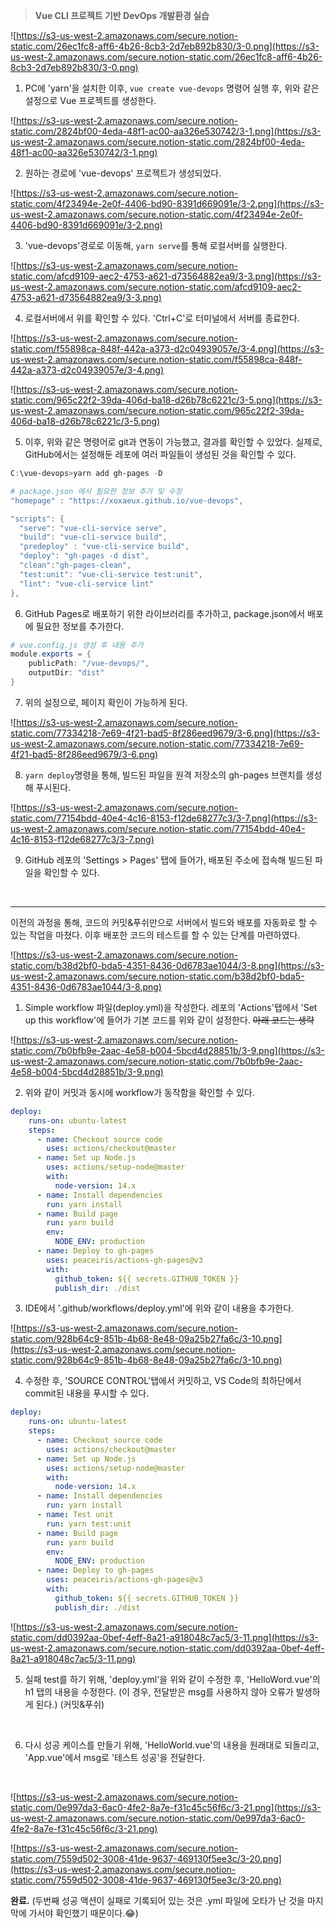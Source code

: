 > **Vue CLI 프로젝트 기반 DevOps 개발환경 실습**

![https://s3-us-west-2.amazonaws.com/secure.notion-static.com/26ec1fc8-aff6-4b26-8cb3-2d7eb892b830/3-0.png](https://s3-us-west-2.amazonaws.com/secure.notion-static.com/26ec1fc8-aff6-4b26-8cb3-2d7eb892b830/3-0.png)

1) PC에 'yarn'을 설치한 이후, `vue create vue-devops` 명령어 실행 후, 위와 같은 설정으로 Vue 프로젝트를 생성한다.

![https://s3-us-west-2.amazonaws.com/secure.notion-static.com/2824bf00-4eda-48f1-ac00-aa326e530742/3-1.png](https://s3-us-west-2.amazonaws.com/secure.notion-static.com/2824bf00-4eda-48f1-ac00-aa326e530742/3-1.png)

2) 원하는 경로에 'vue-devops' 프로젝트가 생성되었다.

![https://s3-us-west-2.amazonaws.com/secure.notion-static.com/4f23494e-2e0f-4406-bd90-8391d669091e/3-2.png](https://s3-us-west-2.amazonaws.com/secure.notion-static.com/4f23494e-2e0f-4406-bd90-8391d669091e/3-2.png)

3) 'vue-devops'경로로 이동해, `yarn serve`를 통해 로컬서버를 실행한다.

![https://s3-us-west-2.amazonaws.com/secure.notion-static.com/afcd9109-aec2-4753-a621-d73564882ea9/3-3.png](https://s3-us-west-2.amazonaws.com/secure.notion-static.com/afcd9109-aec2-4753-a621-d73564882ea9/3-3.png)

4) 로컬서버에서 위를 확인할 수 있다. 'Ctrl+C'로 터미널에서 서버를 종료한다.

![https://s3-us-west-2.amazonaws.com/secure.notion-static.com/f55898ca-848f-442a-a373-d2c04939057e/3-4.png](https://s3-us-west-2.amazonaws.com/secure.notion-static.com/f55898ca-848f-442a-a373-d2c04939057e/3-4.png)

![https://s3-us-west-2.amazonaws.com/secure.notion-static.com/965c22f2-39da-406d-ba18-d26b78c6221c/3-5.png](https://s3-us-west-2.amazonaws.com/secure.notion-static.com/965c22f2-39da-406d-ba18-d26b78c6221c/3-5.png)

5) 이후, 위와 같은 명령어로 git과 연동이 가능했고, 결과를 확인할 수 있었다. 실제로, GitHub에서는 설정해둔 레포에 여러 파일들이 생성된 것을 확인할 수 있다.

```powershell
C:\vue-devops>yarn add gh-pages -D

# package.json 에서 필요한 정보 추가 및 수정
"homepage" : "https://xoxaeux.github.io/vue-devops",

"scripts": {
  "serve": "vue-cli-service serve",
  "build": "vue-cli-service build",
  "predeploy" : "vue-cli-service build",
  "deploy": "gh-pages -d dist",
  "clean":"gh-pages-clean",
  "test:unit": "vue-cli-service test:unit",
  "lint": "vue-cli-service lint"
},
```

6) GitHub Pages로 배포하기 위한 라이브러리를 추가하고, package.json에서 배포에 필요한 정보를 추가한다.

```powershell
# vue.config.js 생성 후 내용 추가
module.exports = {
    publicPath: "/vue-devops/",
    outputDir: "dist"
}
```

7) 위의 설정으로, 페이지 확인이 가능하게 된다.

![https://s3-us-west-2.amazonaws.com/secure.notion-static.com/77334218-7e69-4f21-bad5-8f286eed9679/3-6.png](https://s3-us-west-2.amazonaws.com/secure.notion-static.com/77334218-7e69-4f21-bad5-8f286eed9679/3-6.png)

8) `yarn deploy`명령을 통해, 빌드된 파일을 원격 저장소의 gh-pages 브랜치를 생성해 푸시된다.

![https://s3-us-west-2.amazonaws.com/secure.notion-static.com/77154bdd-40e4-4c16-8153-f12de68277c3/3-7.png](https://s3-us-west-2.amazonaws.com/secure.notion-static.com/77154bdd-40e4-4c16-8153-f12de68277c3/3-7.png)

9) GitHub 레포의 'Settings > Pages' 탭에 들어가, 배포된 주소에 접속해 빌드된 파일을 확인할 수 있다. 

</br>

---

이전의 과정을 통해, 코드의 커밋&푸쉬만으로 서버에서 빌드와 배포를 자동화로 할 수 있는 작업을 마쳤다. 이후 배포한 코드의 테스트를 할 수 있는 단계를 마련하였다.

![https://s3-us-west-2.amazonaws.com/secure.notion-static.com/b38d2bf0-bda5-4351-8436-0d6783ae1044/3-8.png](https://s3-us-west-2.amazonaws.com/secure.notion-static.com/b38d2bf0-bda5-4351-8436-0d6783ae1044/3-8.png)

1) Simple workflow 파일(deploy.yml)을 작성한다. 레포의 'Actions'탭에서 'Set up this workflow'에 들어가 기본 코드를 위와 같이 설정한다. ~~아래 코드는 생략~~

![https://s3-us-west-2.amazonaws.com/secure.notion-static.com/7b0bfb9e-2aac-4e58-b004-5bcd4d28851b/3-9.png](https://s3-us-west-2.amazonaws.com/secure.notion-static.com/7b0bfb9e-2aac-4e58-b004-5bcd4d28851b/3-9.png)

2) 위와 같이 커밋과 동시에 workflow가 동작함을 확인할 수 있다.

```yaml
deploy:
    runs-on: ubuntu-latest
    steps:
      - name: Checkout source code
        uses: actions/checkout@master
      - name: Set up Node.js
        uses: actions/setup-node@master
        with:
          node-version: 14.x
      - name: Install dependencies
        run: yarn install
      - name: Build page
        run: yarn build
        env:
          NODE_ENV: production
      - name: Deploy to gh-pages
        uses: peaceiris/actions-gh-pages@v3
        with:
          github_token: ${{ secrets.GITHUB_TOKEN }}
          publish_dir: ./dist
```

3) IDE에서 '.github/workflows/deploy.yml'에 위와 같이 내용을 추가한다.

![https://s3-us-west-2.amazonaws.com/secure.notion-static.com/928b64c9-851b-4b68-8e48-09a25b27fa6c/3-10.png](https://s3-us-west-2.amazonaws.com/secure.notion-static.com/928b64c9-851b-4b68-8e48-09a25b27fa6c/3-10.png)

4) 수정한 후, 'SOURCE CONTROL'탭에서 커밋하고, VS Code의 최하단에서 commit된 내용을 푸시할 수 있다.

```yaml
deploy:
    runs-on: ubuntu-latest
    steps:
      - name: Checkout source code
        uses: actions/checkout@master
      - name: Set up Node.js
        uses: actions/setup-node@master
        with:
          node-version: 14.x
      - name: Install dependencies
        run: yarn install
      - name: Test unit
        run: yarn test:unit
      - name: Build page
        run: yarn build
        env:
          NODE_ENV: production
      - name: Deploy to gh-pages
        uses: peaceiris/actions-gh-pages@v3
        with:
          github_token: ${{ secrets.GITHUB_TOKEN }}
          publish_dir: ./dist
```

![https://s3-us-west-2.amazonaws.com/secure.notion-static.com/dd0392aa-0bef-4eff-8a21-a918048c7ac5/3-11.png](https://s3-us-west-2.amazonaws.com/secure.notion-static.com/dd0392aa-0bef-4eff-8a21-a918048c7ac5/3-11.png)

5) 실패 test를 하기 위해, 'deploy.yml'을 위와 같이 수정한 후, 'HelloWord.vue'의 h1 탭의 내용을 수정한다. (이 경우, 전달받은 msg를 사용하지 않아 오류가 발생하게 된다.) (커밋&푸쉬)

</br>

6) 다시 성공 케이스를 만들기 위해, 'HelloWorld.vue'의 내용을 원래대로 되돌리고, 'App.vue'에서 msg로 '테스트 성공'을 전달한다.

</br>

![https://s3-us-west-2.amazonaws.com/secure.notion-static.com/0e997da3-6ac0-4fe2-8a7e-f31c45c56f6c/3-21.png](https://s3-us-west-2.amazonaws.com/secure.notion-static.com/0e997da3-6ac0-4fe2-8a7e-f31c45c56f6c/3-21.png)

![https://s3-us-west-2.amazonaws.com/secure.notion-static.com/7559d502-3008-41de-9637-469130f5ee3c/3-20.png](https://s3-us-west-2.amazonaws.com/secure.notion-static.com/7559d502-3008-41de-9637-469130f5ee3c/3-20.png)

**완료.** (두번째 성공 액션이 실패로 기록되어 있는 것은 .yml 파일에 오타가 난 것을 마지막에 가서야 확인했기 때문이다.😂)

